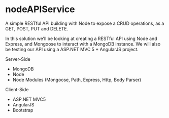 # nodeAPIService

A simple RESTful API building with Node to expose a CRUD operations, as a GET, POST, PUT and DELETE. 

In this solution we’ll be looking at creating a RESTful API using Node and Express, and Mongoose to interact with a MongoDB instance. We will also be testing our API using a ASP.NET MVC 5 + AngularJS project.

Server-Side
- MongoDB
- Node
- Node Modules (Mongoose, Path, Express, Http, Body Parser)

Client-Side
- ASP.NET MVC5
- AngularJS
- Bootstrap



